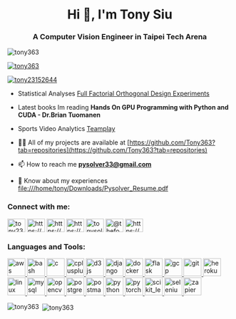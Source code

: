 <h1 align="center">Hi 👋, I'm Tony Siu</h1>
<h3 align="center">A Computer Vision Engineer in Taipei Tech Arena</h3>

<p align="left"> <img src="https://komarev.com/ghpvc/?username=tony363&label=Profile%20views&color=0e75b6&style=flat" alt="tony363" /> </p>

<p align="left"> <a href="https://github.com/ryo-ma/github-profile-trophy"><img src="https://github-profile-trophy.vercel.app/?username=tony363" alt="tony363" /></a> </p>

<p align="left"> <a href="https://twitter.com/tony23152644" target="blank"><img src="https://img.shields.io/twitter/follow/tony23152644?logo=twitter&style=for-the-badge" alt="tony23152644" /></a> </p>

- Statistical Analyses [Full Factorial Orthogonal Design Experiments](https://gist.github.com/Tony363/e38583549483566b8cba30fd40adeeba)

- Latest books Im reading **Hands On GPU Programming with Python and CUDA - Dr.Brian Tuomanen**

- Sports Video Analytics [Teamplay](https://github.com/Tony363/datapipeline-automation)

- 👨‍💻 All of my projects are available at [https://github.com/Tony363?tab=repositories](https://github.com/Tony363?tab=repositories)

- 📫 How to reach me **pysolver33@gmail.com**

- 📄 Know about my experiences [file:///home/tony/Downloads/Pysolver_Resume.pdf](file:///home/tony/Downloads/Pysolver_Resume.pdf)

<h3 align="left">Connect with me:</h3>
<p align="left">
<a href="https://twitter.com/tony23152644" target="blank"><img align="center" src="https://cdn.jsdelivr.net/npm/simple-icons@3.0.1/icons/twitter.svg" alt="tony23152644" height="30" width="40" /></a>
<a href="https://www.linkedin.com/in/pysolver/" target="blank"><img align="center" src="https://cdn.jsdelivr.net/npm/simple-icons@3.0.1/icons/linkedin.svg" alt="https://www.linkedin.com/in/pysolver/" height="30" width="40" /></a>
<a href="https://stackoverflow.com/users/11282203/tony-fools-orbis" target="blank"><img align="center" src="https://cdn.jsdelivr.net/npm/simple-icons@3.0.1/icons/stackoverflow.svg" alt="https://stackoverflow.com/users/11282203/tony-fools-orbis" height="30" width="40" /></a>
<a href="https://www.facebook.com/tony.siu.5030" target="blank"><img align="center" src="https://cdn.jsdelivr.net/npm/simple-icons@3.0.1/icons/facebook.svg" alt="https://www.facebook.com/tony.siu.5030" height="30" width="40" /></a>
<a href="https://instagram.com/tonysolvesyourasssiu" target="blank"><img align="center" src="https://cdn.jsdelivr.net/npm/simple-icons@3.0.1/icons/instagram.svg" alt="tonysolvesyourasssiu" height="30" width="40" /></a>
<a href="https://www.hackerrank.com/@thefool363" target="blank"><img align="center" src="https://cdn.jsdelivr.net/npm/simple-icons@3.0.1/icons/hackerrank.svg" alt="@thefool363" height="30" width="40" /></a>
<a href="https://auth.geeksforgeeks.org/user/https://auth.geeksforgeeks.org/user/pysolver33/" target="blank"><img align="center" src="https://cdn.jsdelivr.net/npm/simple-icons@3.0.1/icons/geeksforgeeks.svg" alt="https://auth.geeksforgeeks.org/user/pysolver33/" height="30" width="40" /></a>
</p>

<h3 align="left">Languages and Tools:</h3>
<p align="left"> <a href="https://aws.amazon.com" target="_blank"> <img src="https://devicons.github.io/devicon/devicon.git/icons/amazonwebservices/amazonwebservices-original-wordmark.svg" alt="aws" width="40" height="40"/> </a> <a href="https://www.gnu.org/software/bash/" target="_blank"> <img src="https://www.vectorlogo.zone/logos/gnu_bash/gnu_bash-icon.svg" alt="bash" width="40" height="40"/> </a> <a href="https://www.cprogramming.com/" target="_blank"> <img src="https://devicons.github.io/devicon/devicon.git/icons/c/c-original.svg" alt="c" width="40" height="40"/> </a> <a href="https://www.w3schools.com/cpp/" target="_blank"> <img src="https://devicons.github.io/devicon/devicon.git/icons/cplusplus/cplusplus-original.svg" alt="cplusplus" width="40" height="40"/> </a> <a href="https://d3js.org/" target="_blank"> <img src="https://devicons.github.io/devicon/devicon.git/icons/d3js/d3js-original.svg" alt="d3js" width="40" height="40"/> </a> <a href="https://www.djangoproject.com/" target="_blank"> <img src="https://devicons.github.io/devicon/devicon.git/icons/django/django-original.svg" alt="django" width="40" height="40"/> </a> <a href="https://www.docker.com/" target="_blank"> <img src="https://devicons.github.io/devicon/devicon.git/icons/docker/docker-original-wordmark.svg" alt="docker" width="40" height="40"/> </a> <a href="https://flask.palletsprojects.com/" target="_blank"> <img src="https://www.vectorlogo.zone/logos/pocoo_flask/pocoo_flask-icon.svg" alt="flask" width="40" height="40"/> </a> <a href="https://cloud.google.com" target="_blank"> <img src="https://www.vectorlogo.zone/logos/google_cloud/google_cloud-icon.svg" alt="gcp" width="40" height="40"/> </a> <a href="https://git-scm.com/" target="_blank"> <img src="https://www.vectorlogo.zone/logos/git-scm/git-scm-icon.svg" alt="git" width="40" height="40"/> </a> <a href="https://heroku.com" target="_blank"> <img src="https://www.vectorlogo.zone/logos/heroku/heroku-icon.svg" alt="heroku" width="40" height="40"/> </a> <a href="https://www.linux.org/" target="_blank"> <img src="https://devicons.github.io/devicon/devicon.git/icons/linux/linux-original.svg" alt="linux" width="40" height="40"/> </a> <a href="https://www.mysql.com/" target="_blank"> <img src="https://devicons.github.io/devicon/devicon.git/icons/mysql/mysql-original-wordmark.svg" alt="mysql" width="40" height="40"/> </a> <a href="https://opencv.org/" target="_blank"> <img src="https://www.vectorlogo.zone/logos/opencv/opencv-icon.svg" alt="opencv" width="40" height="40"/> </a> <a href="https://www.postgresql.org" target="_blank"> <img src="https://devicons.github.io/devicon/devicon.git/icons/postgresql/postgresql-original-wordmark.svg" alt="postgresql" width="40" height="40"/> </a> <a href="https://postman.com" target="_blank"> <img src="https://www.vectorlogo.zone/logos/getpostman/getpostman-icon.svg" alt="postman" width="40" height="40"/> </a> <a href="https://www.python.org" target="_blank"> <img src="https://devicons.github.io/devicon/devicon.git/icons/python/python-original.svg" alt="python" width="40" height="40"/> </a> <a href="https://pytorch.org/" target="_blank"> <img src="https://www.vectorlogo.zone/logos/pytorch/pytorch-icon.svg" alt="pytorch" width="40" height="40"/> </a> <a href="https://scikit-learn.org/" target="_blank"> <img src="https://upload.wikimedia.org/wikipedia/commons/0/05/Scikit_learn_logo_small.svg" alt="scikit_learn" width="40" height="40"/> </a> <a href="https://www.selenium.dev" target="_blank"> <img src="https://raw.githubusercontent.com/detain/svg-logos/780f25886640cef088af994181646db2f6b1a3f8/svg/selenium-logo.svg" alt="selenium" width="40" height="40"/> </a> <a href="https://zapier.com" target="_blank"> <img src="https://www.vectorlogo.zone/logos/zapier/zapier-icon.svg" alt="zapier" width="40" height="40"/> </a> </p>

<p><img align="left" src="https://github-readme-stats.vercel.app/api/top-langs?username=tony363&show_icons=true&locale=en&layout=compact" alt="tony363" /></p>

<p>&nbsp;<img align="center" src="https://github-readme-stats.vercel.app/api?username=tony363&show_icons=true&locale=en" alt="tony363" /></p>
